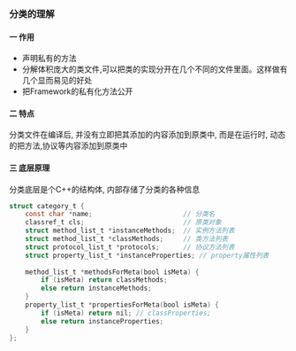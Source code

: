 ### 分类的理解

#### 一 作用

* 声明私有的方法
* 分解体积庞大的类文件,可以把类的实现分开在几个不同的文件里面。这样做有几个显而易见的好处
* 把Framework的私有化方法公开



#### 二 特点

分类文件在编译后, 并没有立即把其添加的内容添加到原类中, 而是在运行时, 动态的把方法,协议等内容添加到原类中



#### 三 底层原理

分类底层是个C++的结构体, 内部存储了分类的各种信息

```objective-c
struct category_t {
    const char *name;						// 分类名
    classref_t cls;							// 原类对象
    struct method_list_t *instanceMethods;	// 实例方法列表
    struct method_list_t *classMethods;		// 类方法列表
    struct protocol_list_t *protocols;		// 协议方法列表
    struct property_list_t *instanceProperties;	// property属性列表
    
    method_list_t *methodsForMeta(bool isMeta) {
        if (isMeta) return classMethods;
        else return instanceMethods;
    }
    property_list_t *propertiesForMeta(bool isMeta) {
        if (isMeta) return nil; // classProperties;
        else return instanceProperties;
    }
};
```

